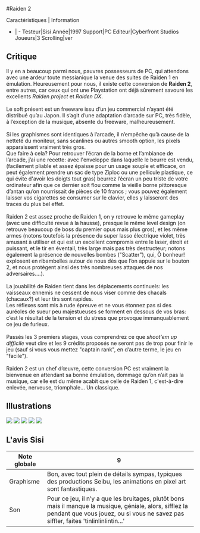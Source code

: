 #Raiden 2

Caractéristiques | Information
- | -
Testeur|Sisi
Année|1997
Support|PC
Editeur|Cyberfront Studios
Joueurs|3
Scrolling|ver

## Critique
Il y en a beaucoup parmi nous, pauvres possesseurs de PC,  qui attendons avec une ardeur toute messianique la venue des suites de Raiden 1 en émulation. Heureusement pour nous, il existe cette conversion de <b>Raiden 2</b>, entre autres, car ceux qui ont une Playstation ont déjà sûrement savouré les excellents <i>Raiden project</i> et  <i>Raiden DX</i>.<br/><br/>Le soft présent est un freeware issu d’un jeu commercial n’ayant été distribué qu’au Japon. Il s’agit d’une adaptation d’arcade sur PC, très fidèle, à l’exception de la musique, absente du freeware, malheureusement.<br/><br/>Si les graphismes sont  identiques à l’arcade, il n’empêche qu’à cause de la netteté du moniteur, sans scanlines ou autres smooth option, les pixels apparaissent vraiment très gros.<br/>Que faire à cela? Pour retrouver l’écran de la borne et l’ambiance de l’arcade, j’ai une recette: avec l'enveloppe dans laquelle le beurre est vendu, (facilement pliable et assez épaisse pour un usage souple et efficace, on peut également prendre un sac de type Ziploc ou une pellicule plastique, ce qui évite d'avoir les doigts tout gras) beurrez l’écran un peu triste de votre ordinateur afin que ce dernier soit flou comme la vieille borne pittoresque d’antan qu’on nourrissait de pièces de 10 francs ; vous pouvez également laisser vos cigarettes se consumer sur le clavier, elles y laisseront des traces du plus bel effet.<br/><br/>Raiden 2 est assez proche de Raiden 1, on y retrouve  le même gameplay (avec une difficulté revue à la hausse), presque le même level design (on retrouve beaucoup de boss du premier opus mais plus gros), et les même armes (notons toutefois la présence du super lasso électrique violet, très amusant à utiliser et qui est un excellent compromis entre le laser, étroit et puissant, et le tir en éventail, très large mais pas très destructeur; notons également la présence de nouvelles bombes ("Scatter"), qui, Ô bonheur! explosent en ribambelles autour de nous dès que l’on appuie sur le bouton 2, et nous protègent ainsi des très nombreuses attaques de nos adversaires….).<br/><br/>La jouabilité de Raiden tient dans les déplacements continuels: les vaisseaux ennemis ne cessent de nous viser comme des chacals (chacaux?) et leur tirs sont rapides.<br/>Les réflexes sont mis à rude épreuve et ne vous étonnez pas si des auréoles de sueur peu majestueuses se forment en dessous de vos bras: c’est le résultat de la tension et du stress que provoque immanquablement ce jeu de furieux.<br/><br/>Passés les 3 premiers stages, vous comprendrez ce que <i>shoot’em up difficile</i> veut dire et les 9 crédits proposés ne seront pas de trop pour finir le jeu (sauf si vous vous mettez "captain rank", en d’autre terme, le jeu en  "facile").<br/><br/>Raiden 2 est un chef d’œuvre, cette conversion PC est vraiment la bienvenue en attendant sa bonne émulation, dommage qu’on n’ait pas la musique, car elle est du même acabit que celle de Raiden 1, c'est-à-dire enlevée, nerveuse, triomphale... Un classique.

## Illustrations
![](http://www.shmup.com/images/thumbs/img_fiche_1_680.jpg)
![](http://www.shmup.com/images/thumbs/img_fiche_2_680.jpg)
![](http://www.shmup.com/images/thumbs/img_fiche_3_680.jpg)
![](http://www.shmup.com/images/thumbs/img_fiche_4_680.jpg)
![](http://www.shmup.com/images/thumbs/img_fiche_5_680.jpg)

## L'avis Sisi
Note globale|9
-|-
Graphisme|Bon, avec tout plein de détails sympas, typiques des productions Seibu, les animations en pixel art sont fantastiques.
Son|Pour ce jeu, il n’y a que les bruitages,  plutôt bons mais il manque la musique, géniale, alors, sifflez la pendant que vous jouez, ou si vous ne savez pas siffler, faites 'tinlinlinlintin...'
